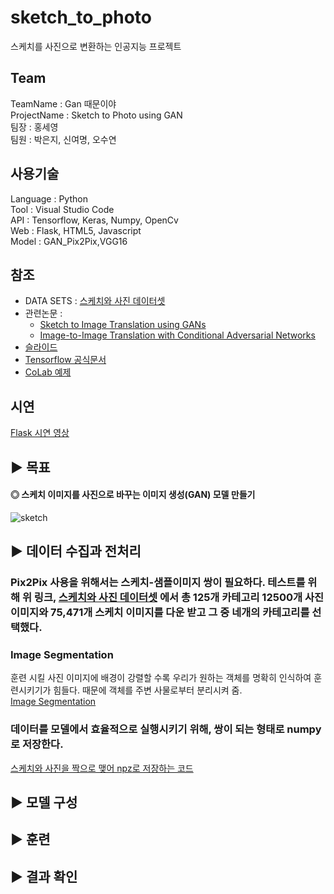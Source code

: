 # sketch_to_photo
스케치를 사진으로 변환하는 인공지능 프로젝트

## Team
TeamName : Gan 때문이야       
ProjectName : Sketch to Photo using GAN     
팀장 : 홍세영     
팀원 : 박은지, 신여명, 오수연     

## 사용기술
Language : Python        
Tool : Visual Studio Code      
API : Tensorflow, Keras, Numpy, OpenCv        
Web : Flask, HTML5, Javascript       
Model : GAN_Pix2Pix,VGG16     

## 참조
 * DATA SETS : [스케치와 사진 데이터셋](http://sketchy.eye.gatech.edu/)       
 * 관련논문 :        
     - [Sketch to Image Translation using GANs](https://lisa.fan/Resources/SketchGAN/sketch-image-translation.pdf)      
     - [Image-to-Image Translation with Conditional Adversarial Networks](https://arxiv.org/pdf/1611.07004.pdf)       
 * [슬라이드](https://lisa.fan/Resources/SketchGAN/sketchganslides.pdf)        
 * [Tensorflow 공식문서](https://www.tensorflow.org/tutorials/generative/pix2pix)
 * [CoLab 예제](https://colab.research.google.com/github/tensorflow/docs/blob/master/site/en/tutorials/generative/pix2pix.ipynb)         
 
## 시연
[Flask 시연 영상](https://youtu.be/9ftY67cGDOA)         

## ▶ 목표   

#### ◎ 스케치 이미지를 사진으로 바꾸는 이미지 생성(GAN) 모델 만들기      
![sketch](https://img1.daumcdn.net/thumb/R1280x0/?scode=mtistory2&fname=https%3A%2F%2Fblog.kakaocdn.net%2Fdn%2Fwnaed%2FbtqQIV2opBd%2F2QsiIbR9Dmz4UdnHmTX8bK%2Fimg.jpg)
<br />
## ▶ 데이터 수집과 전처리       

### Pix2Pix 사용을 위해서는 스케치-샘플이미지 쌍이 필요하다. 테스트를 위해 위 링크, [스케치와 사진 데이터셋](http://sketchy.eye.gatech.edu/) 에서 총 125개 카테고리 12500개 사진이미지와 75,471개 스케치 이미지를 다운 받고 그 중 네개의 카테고리를 선택했다.       

### Image Segmentation
훈련 시킬 사진 이미지에 배경이 강렬할 수록 우리가 원하는 객체를 명확히 인식하여 훈련시키기가 힘들다. 때문에 객체를 주변 사물로부터 분리시켜 줌.          
[Image Segmentation](https://github.com/maiorem/sketch_to_photo/blob/main/Project/pix2pix/pix2pix_imagesegmentation.py)

### 데이터를 모델에서 효율적으로 실행시키기 위해, 쌍이 되는 형태로 numpy로 저장한다.
[스케치와 사진을 짝으로 맺어 npz로 저장하는 코드](https://github.com/maiorem/sketch_to_photo/blob/main/Project/pix2pix/pix2pix_0_save_new.py)           

## ▶ 모델 구성

## ▶ 훈련

## ▶ 결과 확인


